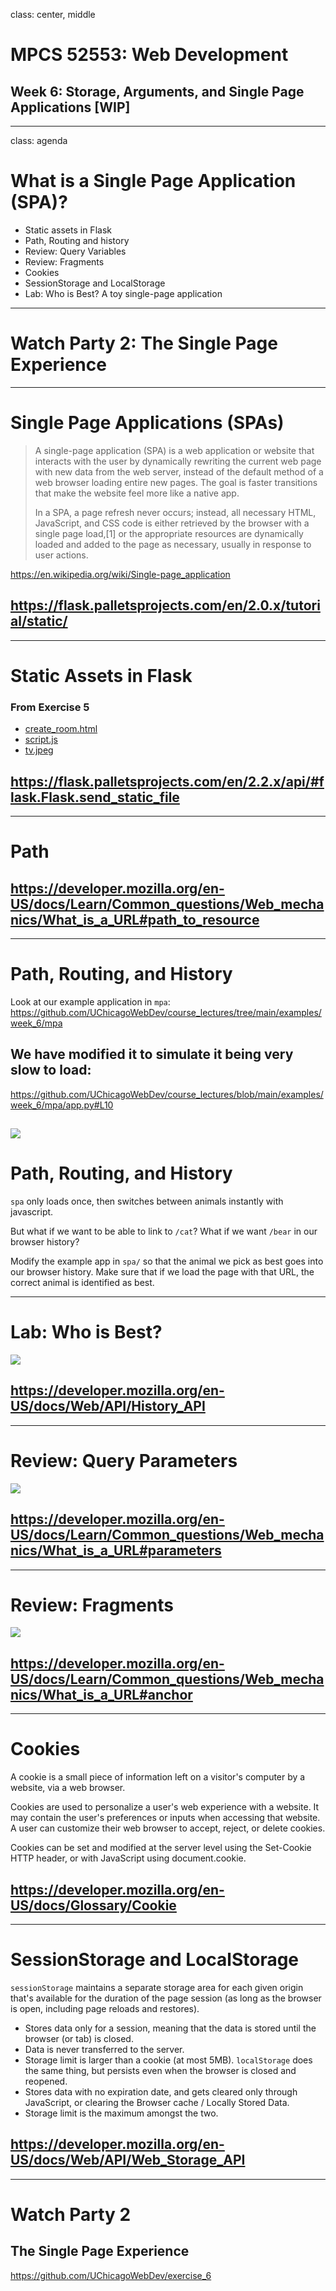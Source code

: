 class: center, middle

# MPCS 52553: Web Development
## Week 6: Storage, Arguments, and Single Page Applications \[WIP\]

---

class: agenda

# What is a Single Page Application (SPA)?

- Static assets in Flask
- Path, Routing and history
- Review: Query Variables
- Review: Fragments
- Cookies
- SessionStorage and LocalStorage
- Lab: Who is Best? A toy single-page application

---

# Watch Party 2: The Single Page Experience

---

# Single Page Applications (SPAs)

> A single-page application (SPA) is a web application or website that interacts
> with the user by dynamically rewriting the current web page with new data from
> the web server, instead of the default method of a web browser loading entire
> new pages. The goal is faster transitions that make the website feel more like
> a native app.
>
> In a SPA, a page refresh never occurs; instead, all necessary HTML,
> JavaScript, and CSS code is either retrieved by the browser with a single page
> load,[1] or the appropriate resources are dynamically loaded and added to the
> page as necessary, usually in response to user actions.

https://en.wikipedia.org/wiki/Single-page_application

## https://flask.palletsprojects.com/en/2.0.x/tutorial/static/

---

# Static Assets in Flask

### From Exercise 5

- [create_room.html](https://github.com/UChicagoWebDev/exercise-5/blob/main/app.py#L80-L91)
- [script.js](https://github.com/UChicagoWebDev/exercise-5/blob/main/templates/index.html#L14)
- [tv.jpeg](https://github.com/UChicagoWebDev/exercise-5/blob/main/templates/index.html#L29)

## https://flask.palletsprojects.com/en/2.2.x/api/#flask.Flask.send_static_file

---

# Path

## https://developer.mozilla.org/en-US/docs/Learn/Common_questions/Web_mechanics/What_is_a_URL#path_to_resource

---

# Path, Routing, and History

Look at our example application in `mpa`: 
https://github.com/UChicagoWebDev/course_lectures/tree/main/examples/week_6/mpa

## We have modified it to simulate it being very slow to load:
https://github.com/UChicagoWebDev/course_lectures/blob/main/examples/week_6/mpa/app.py#L10

![](images/mpa_sleep.png)
---

# Path, Routing, and History

`spa` only loads once, then switches between animals instantly with javascript.

But what if we want to be able to link to `/cat`? What if we want `/bear` in our
browser history?

Modify the example app in `spa/` so that the animal we pick as best goes into
our browser history. Make sure that if we load the page with that URL, the
correct animal is identified as best.

---

# Lab: Who is Best?

![](examples/week_6/spa/static/happy_cat.jpeg)
## https://developer.mozilla.org/en-US/docs/Web/API/History_API

---

# Review: Query Parameters
![](images/mdn-url-parameters%40x2.png)
## https://developer.mozilla.org/en-US/docs/Learn/Common_questions/Web_mechanics/What_is_a_URL#parameters

---

# Review: Fragments
![](images/mdn-url-anchor%40x2.png)
## https://developer.mozilla.org/en-US/docs/Learn/Common_questions/Web_mechanics/What_is_a_URL#anchor

---

# Cookies

A cookie is a small piece of information left on a visitor's computer by a website, via a web browser.

Cookies are used to personalize a user's web experience with a website. It may contain the user's preferences or inputs when accessing that website. A user can customize their web browser to accept, reject, or delete cookies.

Cookies can be set and modified at the server level using the Set-Cookie HTTP header, or with JavaScript using document.cookie.
## https://developer.mozilla.org/en-US/docs/Glossary/Cookie

---

# SessionStorage and LocalStorage

`sessionStorage` maintains a separate storage area for each given origin that's available for the duration of the page session (as long as the browser is open, including page reloads and restores).
- Stores data only for a session, meaning that the data is stored until the browser (or tab) is closed.
- Data is never transferred to the server.
- Storage limit is larger than a cookie (at most 5MB).
`localStorage` does the same thing, but persists even when the browser is closed and reopened.
- Stores data with no expiration date, and gets cleared only through JavaScript, or clearing the Browser cache / Locally Stored Data.
- Storage limit is the maximum amongst the two.

## https://developer.mozilla.org/en-US/docs/Web/API/Web_Storage_API

---

# Watch Party 2

## The Single Page Experience

https://github.com/UChicagoWebDev/exercise_6
